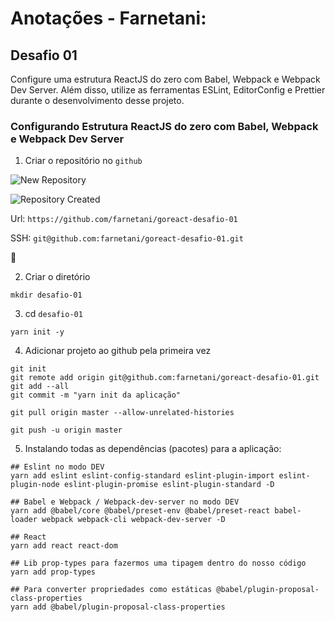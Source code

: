 # Anotações - Farnetani:

## Desafio 01

Configure uma estrutura ReactJS do zero com Babel, Webpack e Webpack Dev Server. Além disso, utilize as ferramentas ESLint, EditorConfig e Prettier durante o desenvolvimento desse projeto.

### Configurando Estrutura ReactJS do zero com Babel, Webpack e Webpack Dev Server

1. Criar o repositório no `github`

![New Repository](https://i.imgur.com/rlzTpO5.png)

![Repository Created](https://i.imgur.com/VitiUBx.png)

Url: `https://github.com/farnetani/goreact-desafio-01`

SSH: `git@github.com:farnetani/goreact-desafio-01.git`

:clap:

2. Criar o diretório

```
mkdir desafio-01
```

3. cd `desafio-01`

```
yarn init -y
```

4. Adicionar projeto ao github pela primeira vez

```
git init
git remote add origin git@github.com:farnetani/goreact-desafio-01.git
git add --all
git commit -m "yarn init da aplicação"

git pull origin master --allow-unrelated-histories

git push -u origin master
```

5. Instalando todas as dependências (pacotes) para a aplicação:

```
## Eslint no modo DEV
yarn add eslint eslint-config-standard eslint-plugin-import eslint-plugin-node eslint-plugin-promise eslint-plugin-standard -D

## Babel e Webpack / Webpack-dev-server no modo DEV
yarn add @babel/core @babel/preset-env @babel/preset-react babel-loader webpack webpack-cli webpack-dev-server -D

## React
yarn add react react-dom

## Lib prop-types para fazermos uma tipagem dentro do nosso código
yarn add prop-types

## Para converter propriedades como estáticas @babel/plugin-proposal-class-properties
yarn add @babel/plugin-proposal-class-properties

```
